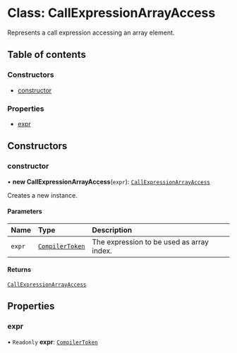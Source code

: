 # Class: CallExpressionArrayAccess

Represents a call expression accessing an array element.

## Table of contents

### Constructors

- [constructor](CallExpressionArrayAccess.md#constructor)

### Properties

- [expr](CallExpressionArrayAccess.md#expr)

## Constructors

### constructor

• **new CallExpressionArrayAccess**(`expr`): [`CallExpressionArrayAccess`](CallExpressionArrayAccess.md)

Creates a new instance.

#### Parameters

| Name | Type | Description |
| :------ | :------ | :------ |
| `expr` | [`CompilerToken`](CompilerToken.md) | The expression to be used as array index. |

#### Returns

[`CallExpressionArrayAccess`](CallExpressionArrayAccess.md)

## Properties

### expr

• `Readonly` **expr**: [`CompilerToken`](CompilerToken.md)
